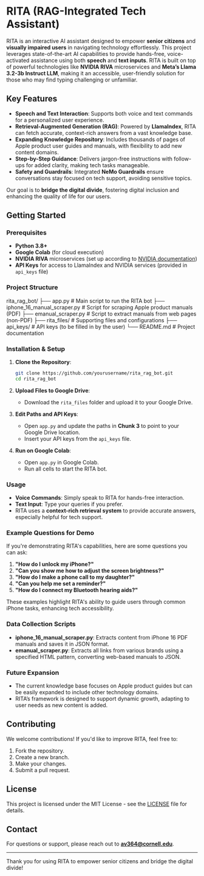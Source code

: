 # RITA (RAG-Integrated Tech Assistant)

RITA is an interactive AI assistant designed to empower **senior citizens** and **visually impaired users** in navigating technology effortlessly. This project leverages state-of-the-art AI capabilities to provide hands-free, voice-activated assistance using both **speech** and **text inputs**. RITA is built on top of powerful technologies like **NVIDIA RIVA** microservices and **Meta’s Llama 3.2-3b Instruct LLM**, making it an accessible, user-friendly solution for those who may find typing challenging or unfamiliar.

## Key Features
- **Speech and Text Interaction**: Supports both voice and text commands for a personalized user experience.
- **Retrieval-Augmented Generation (RAG)**: Powered by **LlamaIndex**, RITA can fetch accurate, context-rich answers from a vast knowledge base.
- **Expanding Knowledge Repository**: Includes thousands of pages of Apple product user guides and manuals, with flexibility to add new content domains.
- **Step-by-Step Guidance**: Delivers jargon-free instructions with follow-ups for added clarity, making tech tasks manageable.
- **Safety and Guardrails**: Integrated **NeMo Guardrails** ensure conversations stay focused on tech support, avoiding sensitive topics.

Our goal is to **bridge the digital divide**, fostering digital inclusion and enhancing the quality of life for our users.

## Getting Started

### Prerequisites
- **Python 3.8+**
- **Google Colab** (for cloud execution)
- **NVIDIA RIVA** microservices (set up according to [NVIDIA documentation](https://developer.nvidia.com/riva))
- **API Keys** for access to LlamaIndex and NVIDIA services (provided in `api_keys` file)

### Project Structure

rita_rag_bot/ ├── app.py # Main script to run the RITA bot ├── iphone_16_manual_scraper.py # Script for scraping Apple product manuals (PDF) ├── emanual_scraper.py # Script to extract manuals from web pages (non-PDF) ├── rita_files/ # Supporting files and configurations ├── api_keys/ # API keys (to be filled in by the user) └── README.md # Project documentation

### Installation & Setup
1. **Clone the Repository**:
    ```bash
    git clone https://github.com/yourusername/rita_rag_bot.git
    cd rita_rag_bot
    ```

2. **Upload Files to Google Drive**:
   - Download the `rita_files` folder and upload it to your Google Drive.

3. **Edit Paths and API Keys**:
   - Open `app.py` and update the paths in **Chunk 3** to point to your Google Drive location.
   - Insert your API keys from the `api_keys` file.

4. **Run on Google Colab**:
   - Open `app.py` in Google Colab.
   - Run all cells to start the RITA bot.

### Usage
- **Voice Commands**: Simply speak to RITA for hands-free interaction.
- **Text Input**: Type your queries if you prefer.
- RITA uses a **context-rich retrieval system** to provide accurate answers, especially helpful for tech support.

### Example Questions for Demo
If you're demonstrating RITA's capabilities, here are some questions you can ask:

1. **"How do I unlock my iPhone?"**
2. **"Can you show me how to adjust the screen brightness?"**
3. **"How do I make a phone call to my daughter?"**
4. **"Can you help me set a reminder?"**
5. **"How do I connect my Bluetooth hearing aids?"**

These examples highlight RITA's ability to guide users through common iPhone tasks, enhancing tech accessibility.

### Data Collection Scripts
- **iphone_16_manual_scraper.py**: Extracts content from iPhone 16 PDF manuals and saves it in JSON format.
- **emanual_scraper.py**: Extracts all links from various brands using a specified HTML pattern, converting web-based manuals to JSON.

### Future Expansion
- The current knowledge base focuses on Apple product guides but can be easily expanded to include other technology domains.
- RITA’s framework is designed to support dynamic growth, adapting to user needs as new content is added.

## Contributing
We welcome contributions! If you'd like to improve RITA, feel free to:
1. Fork the repository.
2. Create a new branch.
3. Make your changes.
4. Submit a pull request.

## License
This project is licensed under the MIT License - see the [LICENSE](LICENSE) file for details.

## Contact
For questions or support, please reach out to **av364@cornell.edu**.

---

Thank you for using RITA to empower senior citizens and bridge the digital divide!
